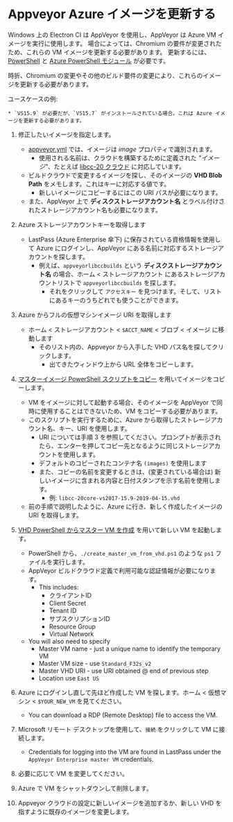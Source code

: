 # Appveyor Azure イメージを更新する

Windows 上の Electron CI は AppVeyor を使用し、AppVeyor は Azure VM イメージを実行に使用します。 場合によっては、Chromium の要件が変更されたため、これらの VM イメージを更新する必要があります。 更新するには、[PowerShell](https://docs.microsoft.com/en-us/powershell/scripting/install/installing-powershell?view=powershell-6) と [Azure PowerShell モジュール](https://docs.microsoft.com/en-us/powershell/azure/install-az-ps?view=azps-1.8.0&viewFallbackFrom=azurermps-6.13.0) が必要です。

時折、Chromium の変更やその他のビルド要件の変更により、これらのイメージを更新する必要があります。

ユースケースの例:

    * `VS15.9` が必要だが、`VS15.7` がインストールされている場合。これは Azure イメージを更新する必要があります。
    

1. 修正したいイメージを指定します。
    
    - [appveyor.yml](https://github.com/electron/electron/blob/master/appveyor.yml) では、イメージは *image* プロパティで識別されます。 
        - 使用される名前は、クラウドを構築するために定義された *"イメージ"*、たとえば [libcc-20 クラウド](https://windows-ci.electronjs.org/build-clouds/8) に対応しています。
    - ビルドクラウドで変更するイメージを探し、そのイメージの **VHD Blob Path** をメモします。これはキーに対応する値です。 
        - 新しいイメージにコピーするにはこの URI パスが必要になります。
    - また、AppVeyor 上で **ディスクストレージアカウント名** とラベル付けされたストレージアカウント名も必要になります。

2. Azure ストレージアカウントキーを取得します
    
    - LastPass (Azure Enterprise 傘下) に保存されている資格情報を使用して Azure にログインし、AppVeyor にある名前に対応するストレージアカウントを探します。 
        - 例えば、`appveyorlibccbuilds` という **ディスクストレージアカウント名** の場合、ホーム < ストレージアカウント にあるストレージアカウントリストで `appveyorlibccbuilds` を探します。 
            - それをクリックして `アクセスキー` を見つけます。そして、リストにあるキーのうちどれでも使うことができます。

3. Azure からフルの仮想マシンイメージ URI を取得します
    
    - ホーム < ストレージアカウント < `$ACCT_NAME` < ブロブ < イメージ に移動します 
        - そのリスト内の、Appveyor から入手した VHD パス名を探してクリックします。 
            - 出てきたウィンドウ上から URL 全体をコピーします。

4. [マスターイメージ PowerShell スクリプトをコピー](https://github.com/appveyor/ci/blob/master/scripts/enterprise/copy-master-image-azure.ps1) を用いてイメージをコピーします。
    
    - VM をイメージに対して起動する場合、そのイメージを AppVeyor で同時に使用することはできないため、VM をコピーする必要があります。
    - このスクリプトを実行するために、Azure から取得したストレージアカウント名、キー、URI を使用します。 
        - URI については手順 3 を参照してください。プロンプトが表示されたら、エンターを押してコピー先となるように同じストレージアカウントを使用します。
        - デフォルトのコピーされたコンテナ名 `(images)` を使用します
        - また、コピーの名前を変更するときは、(変更されている場合は) 新しいイメージに含まれる内容と日付スタンプを示す名前を使用します。 
            - 例: `libcc-20core-vs2017-15.9-2019-04-15.vhd`
    - 前の手順で説明したように、Azure に行き、新しく作成したイメージの URI を取得します。

5. [VHD PowerShell からマスター VM を作成](https://github.com/appveyor/ci/blob/master/scripts/enterprise/create_master_vm_from_vhd.ps1) を用いて新しい VM を起動します。
    
    - PowerShell から、`./create_master_vm_from_vhd.ps1` のような `ps1` ファイルを実行します。
    - AppVeyor ビルドクラウド定義で利用可能な認証情報が必要になります。 
        - This includes: 
            - クライアントID
            - Client Secret
            - Tenant ID
            - サブスクリプションID
            - Resource Group
            - Virtual Network
    - You will also need to specify 
        - Master VM name - just a unique name to identify the temporary VM
        - Master VM size - use `Standard_F32s_v2`
        - Master VHD URI - use URI obtained @ end of previous step
        - Location use `East US`

6. Azure にログインし直して先ほど作成した VM を探します。ホーム < 仮想マシン < `$YOUR_NEW_VM` を見てください。
    
    - You can download a RDP (Remote Desktop) file to access the VM.

7. Microsoft リモート デスクトップを使用して、`接続` をクリックして VM に接続します。
    
    - Credentials for logging into the VM are found in LastPass under the `AppVeyor Enterprise master VM` credentials.

8. 必要に応じて VM を変更してください。

9. Azure で VM をシャットダウンして削除します。

10. Appveyor クラウドの設定に新しいイメージを追加するか、新しい VHD を指すように既存のイメージを変更します。